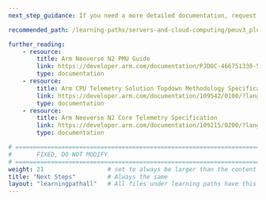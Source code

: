 ```yaml
---
next_step_guidance: If you need a more detailed documentation, request repo access from author and access this [Documentation-PMUV3_plugin](https://github.com/GayathriNarayana19/PMUv3_plugin/blob/main/Documentation-PMUV3_plugin.pdf)

recommended_path: /learning-paths/servers-and-cloud-computing/pmuv3_plugin_learning_path/

further_reading:
    - resource:
        title: Arm Neoverse N2 PMU Guide
        link: https://developer.arm.com/documentation/PJDOC-466751330-590448/2-0/?lang=en
        type: documentation
    - resource:
        title: Arm CPU Telemetry Solution Topdown Methodology Specification
        link: https://developer.arm.com/documentation/109542/0100/?lang=en
        type: documentation
    - resource:
        title: Arm Neoverse N2 Core Telemetry Specification
        link: https://developer.arm.com/documentation/109215/0200/?lang=en
        type: documentation

# ================================================================================
#       FIXED, DO NOT MODIFY
# ================================================================================
weight: 21                  # set to always be larger than the content in this path, and one more than 'review'
title: "Next Steps"         # Always the same
layout: "learningpathall"   # All files under learning paths have this same wrapper
---
```

